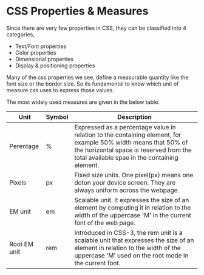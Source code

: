 # CSS Properties & Measures

Since there are very few properties in CSS, they can be classified into 4 categories,

- Text/Font properties
- Color properties
- Dimensional properties
- Display & positioning properties

Many of the css properties we see, define a measurable quantity like the font size or the border size. So its fundamental to know which unit of measure css uses to express those values.

The most widely used measures are given in the below table.

<table>
  <thead>
    <tr>
      <th>Unit</th>
      <th>Symbol</th>
      <th>Description</th>
    </tr>
  </thead>
  <tbody>
    <tr>
      <td>Perentage</td>
      <td>%</td>
      <td>
        Expressed as a percentage value in relation to the containing element,
        for example 50% width means that 50% of the horizontal space is reserved
        from the total available spae in the containing element.
      </td>
    </tr>
    <tr>
      <td>Pixels</td>
      <td>px</td>
      <td>
        Fixed size units. One pixel(px) means one doton your device screen. They
        are always uniform across the webpage.
      </td>
    </tr>
    <tr>
      <td>EM unit</td>
      <td>em</td>
      <td>
        Scalable unit. It expresses the size of an element by computing it in
        relation to the width of the uppercase 'M' in the current font of the
        web page.
      </td>
    </tr>
    <tr>
      <td>Root EM unit</td>
      <td>rem</td>
      <td>
        Introduced in CSS-3, the rem unit is a scalable unit that expresses the
        size of an element in relation to the width of the uppercase 'M' used on
        the root mode in the current font.
      </td>
    </tr>
  </tbody>
</table>
